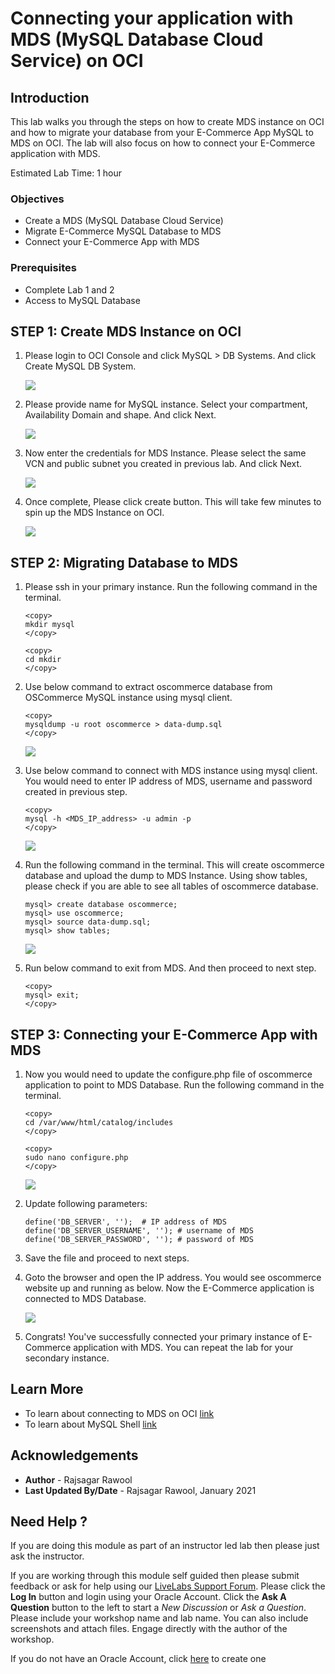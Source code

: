 # Connecting your application with MDS (MySQL Database Cloud Service) on OCI

## Introduction
This lab walks you through the steps on how to create MDS instance on OCI and how to migrate your database from your E-Commerce App MySQL to MDS on OCI. The lab will also focus on how to connect your E-Commerce application with MDS.

Estimated Lab Time: 1 hour

### Objectives
* Create a MDS (MySQL Database Cloud Service)
* Migrate E-Commerce MySQL Database to MDS
* Connect your E-Commerce App with MDS

### Prerequisites
* Complete Lab 1 and 2
* Access to MySQL Database

## **STEP 1:** Create MDS Instance on OCI
1. Please login to OCI Console and click MySQL > DB Systems. And click Create MySQL DB System.

    ![](./images/1.png "")

2. Please provide name for MySQL instance. Select your compartment, Availability Domain and shape. And click Next.

    ![](./images/2.png "")

3. Now enter the credentials for MDS Instance. Please select the same VCN and public subnet you created in previous lab. And click Next.

    ![](./images/3.png "")

4. Once complete, Please click create button. This will take few minutes to spin up the MDS Instance on OCI.

    ![](./images/4.png "")

## **STEP 2:** Migrating Database to MDS

1. Please ssh in your primary instance. Run the following command in the terminal.

    ```
    <copy>
    mkdir mysql
    </copy>
    ```
    ```
    <copy>
    cd mkdir
    </copy>
    ```

2. Use below command to extract oscommerce database from OSCommerce MySQL instance using mysql client.

    ```
    <copy>
    mysqldump -u root oscommerce > data-dump.sql
    </copy>
    ```
    ![](./images/5.png "")

3. Use below command to connect with MDS instance using mysql client. You would need to enter IP address of MDS, username and password created in previous step.

    ```
    <copy>
    mysql -h <MDS_IP_address> -u admin -p
    </copy>
    ```
    ![](./images/6.png "")


4. Run the following command in the terminal. This will create oscommerce database and upload the dump to MDS Instance. Using show tables, please check if you are able to see all tables of oscommerce database.

    ```
    mysql> create database oscommerce;
    mysql> use oscommerce;
    mysql> source data-dump.sql;
    mysql> show tables;
    ```

    ![](./images/7.png "")

5. Run below command to exit from MDS. And then proceed to next step.

    ```
    <copy>
    mysql> exit;
    </copy>
    ```

## **STEP 3:** Connecting your E-Commerce App with MDS

1. Now you would need to update the configure.php file of oscommerce application to point to MDS Database. Run the following command in the terminal.
    ```
    <copy>
    cd /var/www/html/catalog/includes
    </copy>
    ```
    ```
    <copy>
    sudo nano configure.php
    </copy>
    ```
    ![](./images/11.png "")

2. Update following parameters:
    ```
    define('DB_SERVER', '');  # IP address of MDS
    define('DB_SERVER_USERNAME', ''); # username of MDS
    define('DB_SERVER_PASSWORD', ''); # password of MDS
    ```

3. Save the file and proceed to next steps.

4. Goto the browser and open the IP address. You would see oscommerce website up and running as below. Now the E-Commerce application is connected to MDS Database.

    ![](./images/13.png "")

5. Congrats! You've successfully connected your primary instance of E-Commerce application with MDS. You can repeat the lab for your secondary instance.

## Learn More
* To learn about connecting to MDS on OCI [link](https://docs.oracle.com/en-us/iaas/mysql-database/doc/connecting-db-system.html)
* To learn about MySQL Shell [link](https://dev.mysql.com/doc/mysql-shell/8.0/en/)

## Acknowledgements
* **Author** - Rajsagar Rawool
* **Last Updated By/Date** - Rajsagar Rawool, January 2021

## Need Help ?
If you are doing this module as part of an instructor led lab then please just ask the instructor.

If you are working through this module self guided then please submit feedback or ask for help using our [LiveLabs Support Forum](https://community.oracle.com/tech/developers/categories/livelabsdiscussions). Please click the **Log In** button and login using your Oracle Account. Click the **Ask A Question** button to the left to start a *New Discussion* or *Ask a Question*.  Please include your workshop name and lab name.  You can also include screenshots and attach files.  Engage directly with the author of the workshop.

If you do not have an Oracle Account, click [here](https://profile.oracle.com/myprofile/account/create-account.jspx) to create one
